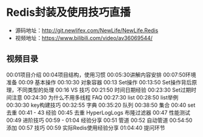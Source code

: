 # Redis封装及使用技巧直播

- 源码地址：http://git.newlifex.com/NewLife/NewLife.Redis
- 视频地址：https://www.bilibili.com/video/av36069544/

## 视频目录

00:01项目介绍
00:04项目结构，使用习惯
00:05:30讲解内容安排
00:07:50环境准备
00:09 基本操作
00:10:30 对象容器
00:13 Set操作
00:13:50 Set操作背后原理，不同类型的处理
00:16 VS 技巧
00:21:50 时间日期经验
00:23:30 Set过期时间注意
00:24:30 为什么不用多线程 FAQ
00:27:30 list
00:28:50 list举例
00:30:30 key构建技巧
00:32:55 字典
00:35:20 队列
00:38:50 集合
00:40 set 去重
00:41 - 43 经验
00:45 去重 HyperLogLogs 布隆过滤器
00:47 性能测试
00:49 进阶技巧
00:59 - 01:04 经验分享
00:51 管道
00:52 自动管道
00:54:50 添加
00:57 技巧
00:59 实际Redis使用经验分享
01:04:40 提问环节